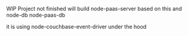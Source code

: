 WIP Project not finished will build node-paas-server based on this and node-db node-paas-db

it is using node-couchbase-event-driver under the hood
